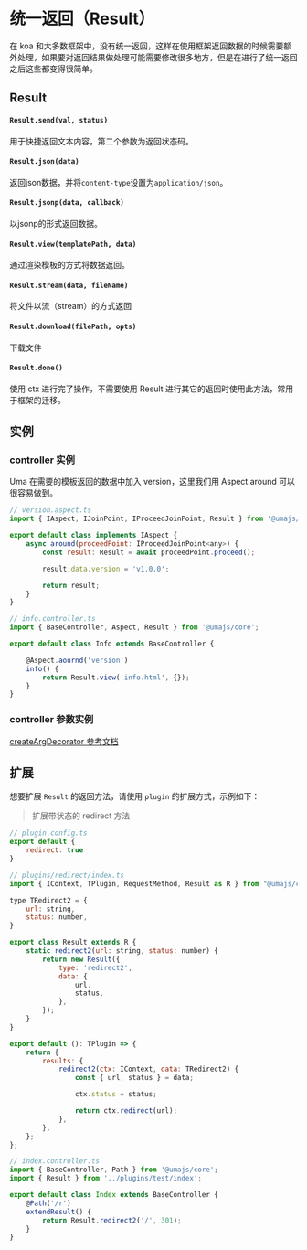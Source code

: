 # 统一返回（Result）

在 koa 和大多数框架中，没有统一返回，这样在使用框架返回数据的时候需要额外处理，如果要对返回结果做处理可能需要修改很多地方，但是在进行了统一返回之后这些都变得很简单。

## Result 

#### `Result.send(val, status)`

用于快捷返回文本内容，第二个参数为返回状态码。

#### `Result.json(data)`

返回json数据，并将`content-type`设置为`application/json`。

#### `Result.jsonp(data, callback)`

以jsonp的形式返回数据。

#### `Result.view(templatePath, data)`

通过渲染模板的方式将数据返回。

#### `Result.stream(data, fileName)`

将文件以流（stream）的方式返回

#### `Result.download(filePath, opts)`

下载文件

#### `Result.done()`

使用 ctx 进行完了操作，不需要使用 Result 进行其它的返回时使用此方法，常用于框架的迁移。



## 实例

### controller 实例
Uma 在需要的模板返回的数据中加入 version，这里我们用 Aspect.around 可以很容易做到。

```javascript
// version.aspect.ts
import { IAspect, IJoinPoint, IProceedJoinPoint, Result } from '@umajs/core';

export default class implements IAspect {
    async around(proceedPoint: IProceedJoinPoint<any>) {
        const result: Result = await proceedPoint.proceed();

        result.data.version = 'v1.0.0';

        return result;
    }
}

// info.controller.ts
import { BaseController, Aspect, Result } from '@umajs/core';

export default class Info extends BaseController {

    @Aspect.aournd('version')
    info() {
        return Result.view('info.html', {});
    }
}
```

### controller 参数实例

[createArgDecorator 参考文档](./Decorator.html#自定义参数装饰器-createargdecorator)

## 扩展

想要扩展 ```Result``` 的返回方法，请使用 ```plugin``` 的扩展方式，示例如下：

> 扩展带状态的 redirect 方法

```js
// plugin.config.ts
export default {
    redirect: true
}
```

```js
// plugins/redirect/index.ts
import { IContext, TPlugin, RequestMethod, Result as R } from "@umajs/core";

type TRedirect2 = {
    url: string,
    status: number,
}

export class Result extends R {
    static redirect2(url: string, status: number) {
        return new Result({
            type: 'redirect2',
            data: {
                url,
                status,
            },
        });
    }
}

export default (): TPlugin => {
    return {
        results: {
            redirect2(ctx: IContext, data: TRedirect2) {
                const { url, status } = data;

                ctx.status = status;

                return ctx.redirect(url);
            },
        },
    };
};
```

```js
// index.controller.ts
import { BaseController, Path } from '@umajs/core';
import { Result } from '../plugins/test/index';

export default class Index extends BaseController {
    @Path('/r')
    extendResult() {
        return Result.redirect2('/', 301);
    }
}
```
